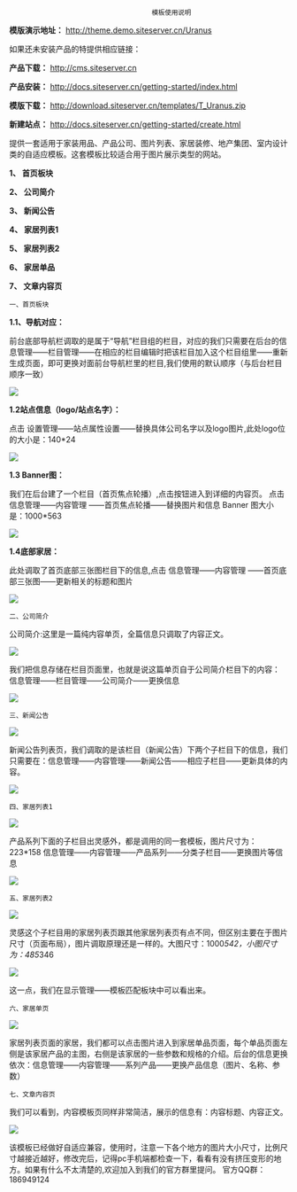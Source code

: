                                         模板使用说明
**模版演示地址：** http://theme.demo.siteserver.cn/Uranus

如果还未安装产品的特提供相应链接：

**产品下载：** http://cms.siteserver.cn

**产品安装：** http://docs.siteserver.cn/getting-started/index.html

**模版下载：** http://download.siteserver.cn/templates/T_Uranus.zip

**新建站点：** http://docs.siteserver.cn/getting-started/create.html

提供一套适用于家装用品、产品公司、图片列表、家居装修、地产集团、室内设计类的自适应模板。这套模板比较适合用于图片展示类型的网站。

**1、	首页板块**

**2、	公司简介**

**3、	新闻公告**

**4、	家居列表1**

**5、	家居列表2**

**6、	家居单品**

**7、	文章内容页**


    一、首页板块 

**1.1、导航对应：**

前台底部导航栏调取的是属于“导航”栏目组的栏目，对应的我们只需要在后台的信息管理——栏目管理——在相应的栏目编辑时把该栏目加入这个栏目组里——重新生成页面，即可更换对面前台导航栏里的栏目,我们使用的默认顺序（与后台栏目顺序一致）
 
![](/assets/image001.png)

**1.2站点信息（logo/站点名字）：**

点击 设置管理——站点属性设置——替换具体公司名字以及logo图片,此处logo位的大小是：140*24
 
![](/assets/image002.png)

**1.3 Banner图：**

我们在后台建了一个栏目（首页焦点轮播）,点击按钮进入到详细的内容页。
点击 信息管理——内容管理 ——首页焦点轮播——替换图片和信息
Banner 图大小是：1000*563
 
![](/assets/image003.png)

**1.4底部家居：**

此处调取了首页底部三张图栏目下的信息,点击 信息管理——内容管理 ——首页底部三张图——更新相关的标题和图片

![](/assets/image004.png)

    二、公司简介

公司简介:这里是一篇纯内容单页，全篇信息只调取了内容正文。
 
![](/assets/image005.png)

我们把信息存储在栏目页面里，也就是说这篇单页自于公司简介栏目下的内容：
信息管理——栏目管理——公司简介——更换信息
 
![](/assets/image006.png)

    三、新闻公告

![](/assets/image007.png)

新闻公告列表页，我们调取的是该栏目（新闻公告）下两个子栏目下的信息，我们只需要在：信息管理——内容管理——新闻公告——相应子栏目——更新具体的内容。
 
![](/assets/image008.png)

    四、家居列表1
 
![](/assets/image009.png)

产品系列下面的子栏目出灵感外，都是调用的同一套模板，图片尺寸为：223*158
信息管理——内容管理——产品系列——分类子栏目——更换图片等信息
 
![](/assets/image0010.png)

    五、家居列表2
 
![](/assets/image0011.png)

灵感这个子栏目用的家居列表页跟其他家居列表页有点不同，但区别主要在于图片尺寸（页面布局），图片调取原理还是一样的。大图尺寸：1000*542，小图尺寸为：485*346
 
![](/assets/image0012.png)

这一点，我们在显示管理——模板匹配板块中可以看出来。

    六、家居单页

![](/assets/image0013.png)
 
家居列表页面的家居，我们都可以点击图片进入到家居单品页面，每个单品页面左侧是该家居产品的主图，右侧是该家居的一些参数和规格的介绍。后台的信息更换依次：信息管理——内容管理——系列产品——更换产品信息（图片、名称、参数）

    七、文章内容页

我们可以看到，内容模板页同样非常简洁，展示的信息有：内容标题、内容正文。
 
![](/assets/image0014.png)

该模板已经做好自适应兼容，使用时，注意一下各个地方的图片大小尺寸，比例尺寸越接近越好，修改完后，记得pc手机端都检查一下，看看有没有挤压变形的地方。如果有什么不太清楚的,欢迎加入到我们的官方群里提问。
官方QQ群：186949124   